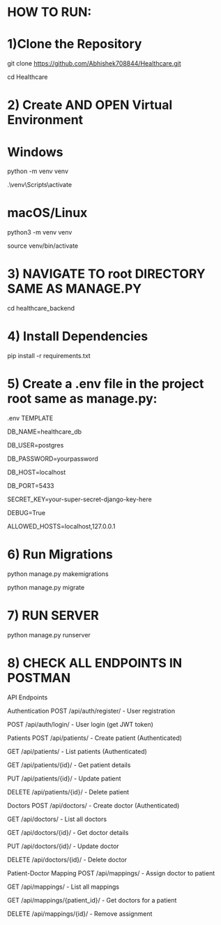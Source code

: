 # HOW TO RUN:
# 1)Clone the Repository

git clone https://github.com/Abhishek708844/Healthcare.git

cd Healthcare

# 2) Create AND OPEN Virtual Environment

# Windows
python -m venv venv

.\venv\Scripts\activate

# macOS/Linux
python3 -m venv venv

source venv/bin/activate

 # 3) NAVIGATE TO root DIRECTORY SAME AS MANAGE.PY

 cd healthcare_backend  


# 4) Install Dependencies

 pip install -r requirements.txt


# 5) Create a .env file in the project root same as manage.py:
 
 .env TEMPLATE

DB_NAME=healthcare_db

DB_USER=postgres

DB_PASSWORD=yourpassword

DB_HOST=localhost

DB_PORT=5433

SECRET_KEY=your-super-secret-django-key-here

DEBUG=True

ALLOWED_HOSTS=localhost,127.0.0.1


# 6) Run Migrations

python manage.py makemigrations

python manage.py migrate


# 7) RUN SERVER

python manage.py runserver


# 8) CHECK ALL ENDPOINTS IN POSTMAN 

API Endpoints


Authentication
POST /api/auth/register/ - User registration

POST /api/auth/login/ - User login (get JWT token)





Patients
POST /api/patients/ - Create patient (Authenticated)

GET /api/patients/ - List patients (Authenticated)

GET /api/patients/{id}/ - Get patient details

PUT /api/patients/{id}/ - Update patient

DELETE /api/patients/{id}/ - Delete patient






Doctors
POST /api/doctors/ - Create doctor (Authenticated)

GET /api/doctors/ - List all doctors

GET /api/doctors/{id}/ - Get doctor details

PUT /api/doctors/{id}/ - Update doctor

DELETE /api/doctors/{id}/ - Delete doctor







Patient-Doctor Mapping
POST /api/mappings/ - Assign doctor to patient

GET /api/mappings/ - List all mappings

GET /api/mappings/{patient_id}/ - Get doctors for a patient

DELETE /api/mappings/{id}/ - Remove assignment
